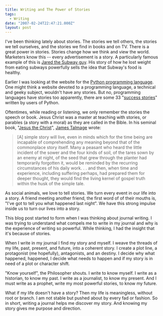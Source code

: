 ```yaml
---
title: Writing and The Power of Stories
tags:
  - Writing
date: "2007-02-24T22:47:21.000Z"
layout: post
---
```


I've been thinking lately about stories. The stories we tell others, the stories we tell ourselves, and the stories we find in books and on TV. There is a great power in stories. Stories change how we think and view the world. Marketers know this -- every advertisement is a story. A particularly famous example of this is [Jared the Subway guy][0]. His story of how he lost weight from eating subways powerfully sells the idea that Subway's food is healthy.  
  
Earlier I was looking at the website for the [Python programming language][1]. One might think a website devoted to a programming language, a technical and geeky subject, wouldn't have any stories. But no, programming languages have stories too apparently, there are some 33 "[success stories][2]" written by users of Python.  
  
Oftentimes, while reading or listening, we only remember the stories the speech or book. Jesus Christ was a master at teaching with stories, or parables (a story with a moral) as they are called in the Bible. In his seminal book, "[Jesus the Christ][3]", [James Talmage][4] wrote:  

> \[A\] simple story will live, even in minds which for the time being are incapable of comprehending any meaning beyond that of the commonplace story itself. Many a peasant who heard the little incident of the sower and the four kinds of soil, of the tares sown by an enemy at night, of the seed that grew through the planter had temporarily forgotten it, would be reminded by the recurring circumstances of his daily work. . . and then, when time and experience, including suffering perhaps, had prepared them for deeper thought, they would find the living kernel of gospel truth within the husk of the simple tale.

  
As social animals, we love to tell stories. We turn every event in our life into a story. A friend meeting another friend, the first word of of their mouths is, "I've got to tell you what happened last night". We have this strong impulse inside us to turn our lives into a story.  
  
This blog post started to form when I was thinking about journal writing. I was trying to understand what compels me to write in my journal and why is the experience of writing so powerful. While thinking, I had the insight that it's because of stories.  
  
When I write in my journal I find my story and myself. I weave the threads of my life, past, present, and future, into a coherent story. I create a plot line, a protagonist (me hopefully), antagonists, and an destiny. I decide why what happened, happened, I decide what needs to happen and if my story is in need of a plot or character shift.  
  
"Know yourself", the Philosopher shouts. I write to know myself. I write as a historian, to know my past. I write as a journalist, to know my present. And I must write as a prophet, write my most powerful stories, to know my future.  
  
What if my life doesn't have a story? Then my life is meaningless, without root or branch. I am not stable but pushed about by every fad or fashion. So in short, writing a journal helps me discover my story. And knowing my story gives me purpose and direction.

[0]: http://en.wikipedia.org/wiki/Jared_Fogle "Jared the Subway Guy"
[1]: http://www.python.org/ "Python"
[2]: http://www.python.org/about/success
[3]: http://en.wikipedia.org/wiki/Jesus_the_Christ_(book_by_James_E._Talmage) "Jesus the Christ -- from Wikipedia"
[4]: http://en.wikipedia.org/wiki/James_E._Talmage "James Talmage"